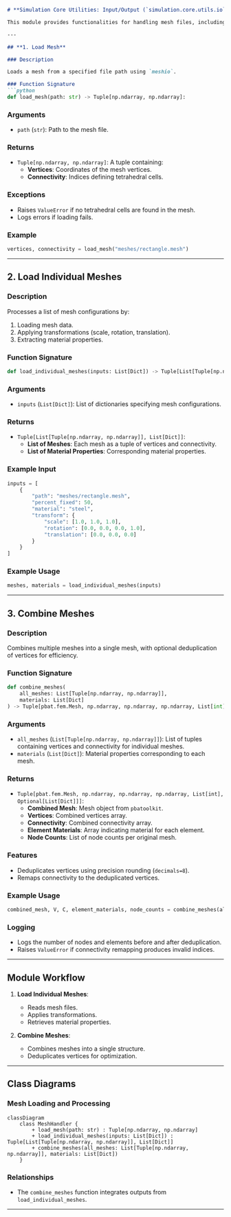 ```markdown
# **Simulation Core Utilities: Input/Output (`simulation.core.utils.io`)**

This module provides functionalities for handling mesh files, including loading, processing, and combining meshes. It serves as the backbone for managing simulation geometries.

---

## **1. Load Mesh**

### Description

Loads a mesh from a specified file path using `meshio`.

### Function Signature
```python
def load_mesh(path: str) -> Tuple[np.ndarray, np.ndarray]:
```

### Arguments
- `path` (`str`): Path to the mesh file.

### Returns
- `Tuple[np.ndarray, np.ndarray]`: A tuple containing:
  - **Vertices**: Coordinates of the mesh vertices.
  - **Connectivity**: Indices defining tetrahedral cells.

### Exceptions
- Raises `ValueError` if no tetrahedral cells are found in the mesh.
- Logs errors if loading fails.

### Example
```python
vertices, connectivity = load_mesh("meshes/rectangle.mesh")
```

---

## **2. Load Individual Meshes**

### Description

Processes a list of mesh configurations by:
1. Loading mesh data.
2. Applying transformations (scale, rotation, translation).
3. Extracting material properties.

### Function Signature
```python
def load_individual_meshes(inputs: List[Dict]) -> Tuple[List[Tuple[np.ndarray, np.ndarray]], List[Dict]]:
```

### Arguments
- `inputs` (`List[Dict]`): List of dictionaries specifying mesh configurations.

### Returns
- `Tuple[List[Tuple[np.ndarray, np.ndarray]], List[Dict]]`:
  - **List of Meshes**: Each mesh as a tuple of vertices and connectivity.
  - **List of Material Properties**: Corresponding material properties.

### Example Input
```python
inputs = [
    {
        "path": "meshes/rectangle.mesh",
        "percent_fixed": 50,
        "material": "steel",
        "transform": {
            "scale": [1.0, 1.0, 1.0],
            "rotation": [0.0, 0.0, 0.0, 1.0],
            "translation": [0.0, 0.0, 0.0]
        }
    }
]
```

### Example Usage
```python
meshes, materials = load_individual_meshes(inputs)
```

---

## **3. Combine Meshes**

### Description

Combines multiple meshes into a single mesh, with optional deduplication of vertices for efficiency.

### Function Signature
```python
def combine_meshes(
    all_meshes: List[Tuple[np.ndarray, np.ndarray]],
    materials: List[Dict]
) -> Tuple[pbat.fem.Mesh, np.ndarray, np.ndarray, np.ndarray, List[int], Optional[List[Dict]]]:
```

### Arguments
- `all_meshes` (`List[Tuple[np.ndarray, np.ndarray]]`): List of tuples containing vertices and connectivity for individual meshes.
- `materials` (`List[Dict]`): Material properties corresponding to each mesh.

### Returns
- `Tuple[pbat.fem.Mesh, np.ndarray, np.ndarray, np.ndarray, List[int], Optional[List[Dict]]]`:
  - **Combined Mesh**: Mesh object from `pbatoolkit`.
  - **Vertices**: Combined vertices array.
  - **Connectivity**: Combined connectivity array.
  - **Element Materials**: Array indicating material for each element.
  - **Node Counts**: List of node counts per original mesh.

### Features
- Deduplicates vertices using precision rounding (`decimals=8`).
- Remaps connectivity to the deduplicated vertices.

### Example Usage
```python
combined_mesh, V, C, element_materials, node_counts = combine_meshes(all_meshes, materials)
```

### Logging
- Logs the number of nodes and elements before and after deduplication.
- Raises `ValueError` if connectivity remapping produces invalid indices.

---

## **Module Workflow**

1. **Load Individual Meshes**:
   - Reads mesh files.
   - Applies transformations.
   - Retrieves material properties.

2. **Combine Meshes**:
   - Combines meshes into a single structure.
   - Deduplicates vertices for optimization.

---

## **Class Diagrams**

### Mesh Loading and Processing
```mermaid
classDiagram
    class MeshHandler {
        + load_mesh(path: str) : Tuple[np.ndarray, np.ndarray]
        + load_individual_meshes(inputs: List[Dict]) : Tuple[List[Tuple[np.ndarray, np.ndarray]], List[Dict]]
        + combine_meshes(all_meshes: List[Tuple[np.ndarray, np.ndarray]], materials: List[Dict])
    }
```

### Relationships
- The `combine_meshes` function integrates outputs from `load_individual_meshes`.

---
